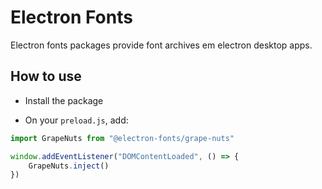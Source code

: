 # Electron Fonts

Electron fonts packages provide font archives em electron desktop apps.

## How to use

* Install the package

* On your `preload.js`, add:

```ts
import GrapeNuts from "@electron-fonts/grape-nuts"

window.addEventListener("DOMContentLoaded", () => {
    GrapeNuts.inject()
})
```